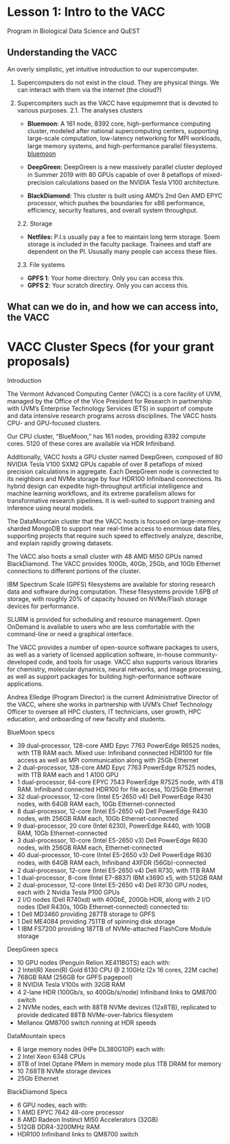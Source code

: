 # Lesson 1: Intro to the VACC
Program in Biological Data Science and QuEST

## Understanding the VACC
An overly simplistic, yet intuitive introduction to our supercomputer.

1. Supercomputers do not exist in the cloud. They are physical things. We can interact with them via the internet (the cloiud?)
2. Supercompiters such as the VACC have equipmemnt that is devoted to various purposes. 
2.1. The analyses clusters
	* **Bluemoon**: A 161 node, 8392 core, high-performance computing cluster, modeled after national supercomputing centers, supporting large-scale computation, low-latency networking for MPI workloads, large memory systems, and high-performance parallel ﬁlesystems.
	[bluemoon](https://www.uvm.edu/sites/default/files/Vermont-Advanced-Computing-Core/bluemoon-logo_240x140.png)
	* **DeepGreen**: DeepGreen is a new massively parallel cluster deployed in Summer 2019 with 80 GPUs capable of over 8 petaﬂops of mixed-precision calculations based on the NVIDIA Tesla V100 architecture.
	
	* **BlackDiamond**: This cluster is built using AMD’s 2nd Gen AMD EPYC processor, which pushes the boundaries for x86 performance, efficiency, security features, and overall system throughput.

	2.2. Storage 
	* **Netfiles:** P.I.s usually pay a fee to maintain long term storage. Soem storage is included in the faculty package. Trainees and staff are dependent on the PI. Ususally many people can access these files.

	2.3. File systems
	
	* **GPFS 1**: Your home directory. Only you can access this.  
	* **GPFS 2**: Your scratch directiry. Only you can access this.  

## What can we do in, and how we can access into, the VACC



# VACC Cluster Specs (for your grant proposals)

Introduction

The Vermont Advanced Computing Center (VACC) is a core facility of UVM, managed by the Office of the Vice President for Research in partnership with UVM’s Enterprise Technology Services (ETS) in support of compute and data intensive research programs across disciplines. The VACC hosts CPU- and GPU-focused clusters.  

Our CPU cluster, “BlueMoon,” has 161 nodes, providing 8392 compute cores.  5120 of these cores are available via HDR Infiniband.

Additionally, VACC hosts a GPU cluster named DeepGreen, composed of 80 NVIDIA Tesla V100 SXM2 GPUs capable of over 8 petaflops of mixed precision calculations in aggregate. Each DeepGreen node is connected to its neighbors and NVMe storage by four HDR100 Infiniband connections. Its hybrid design can expedite high-throughput artificial intelligence and machine learning workflows, and its extreme parallelism allows for transformative research pipelines. It is well-suited to support training and inference using neural models.

The DataMountain cluster that the VACC hosts is focused on large-memory sharded MongoDB to support near real-time access to enormous data files, supporting projects that require such speed to effectively analyze, describe, and explain rapidly growing datasets.

The VACC also hosts a small cluster with 48 AMD MI50 GPUs named BlackDiamond. The VACC provides 100Gb, 40Gb, 25Gb, and 10Gb Ethernet connections to different portions of the cluster.
  
IBM Spectrum Scale (GPFS) filesystems are available for storing research data and software during computation.  These filesystems provide 1.6PB of storage, with roughly 20% of capacity housed on NVMe/Flash storage devices for performance.

SLURM is provided for scheduling and resource management. Open OnDemand is available to users who are less comfortable with the command-line or need a graphical interface.

The VACC provides a number of open-source software packages to users, as well as a variety of licensed application software, in-house community-developed code, and tools for usage. VACC also supports various libraries for chemistry, molecular dynamics, neural networks, and image processing, as well as support packages for building high-performance software applications.

Andrea Elledge (Program Director) is the current Administrative Director of the VACC, where she works in partnership with UVM’s Chief Technology Officer to oversee all HPC clusters, IT technicians, user growth, HPC education, and onboarding of new faculty and students. 

BlueMoon specs
*	39 dual-processor, 128-core AMD Epyc 7763 PowerEdge R6525 nodes, with 1TB RAM each. Mixed use: Infiniband connected HDR100 for file access as well as MPI communication along with 25Gb Ethernet
*	2 dual-processor, 128-core AMD Epyc 7763 PowerEdge R7525 nodes, with 1TB RAM each and 1 A100 GPU
*	1 dual-processor, 64-core EPYC 7543 PowerEdge R7525 node, with 4TB RAM. Infiniband connected HDR100 for file access, 10/25Gb Ethernet
*	32 dual-processor, 12-core (Intel E5-2650 v4) Dell PowerEdge R430 nodes, with 64GB RAM each, 10Gb Ethernet-connected
*	8 dual-processor, 12-core (Intel E5-2650 v4) Dell PowerEdge R430 nodes, with 256GB RAM each, 10Gb Ethernet-connected
*	9 dual-processor, 20 core (Intel 6230), PowerEdge R440, with 10GB RAM, 10Gb Ethernet-connected
*	3 dual-processor, 10-core (Intel E5-2650 v3) Dell PowerEdge R630 nodes, with 256GB RAM each, Ethernet-connected
*	40 dual-processor, 10-core (Intel E5-2650 v3) Dell PowerEdge R630 nodes, with 64GB RAM each, Inﬁniband 4XFDR (56Gb)-connected
*	2 dual-processor, 12-core (Intel E5-2650 v4) Dell R730, with 1TB RAM
*	1 dual-processor, 8-core (Intel E7-8837) IBM x3690 x5, with 512GB RAM
*	2 dual-processor, 12-core (Intel E5-2650 v4) Dell R730 GPU nodes, each with 2 Nvidia Tesla P100 GPUs
*	2 I/O nodes (Dell R740xd) with 40GbE, 200Gb HDR, along with 2 I/O nodes (Dell R430s, 10Gb Ethernet-connected) connected to:
*	1 Dell MD3460 providing 287TB storage to GPFS
*	1 Dell ME4084 providing 751TB of spinning disk storage
*	1 IBM FS7200 providing 187TB of NVMe-attached FlashCore Module storage
 
 
DeepGreen specs
*	10 GPU nodes (Penguin Relion XE4118GTS) each with:
*	2 Intel(R) Xeon(R) Gold 6130 CPU @ 2.10GHz (2x 16 cores, 22M cache)
*	768GB RAM (256GB for GPFS pagepool)
*	8 NVIDIA Tesla V100s with 32GB RAM
*	4 2-lane HDR (100Gb/s, so 400Gb/s/node) Inﬁniband links to QM8700 switch
*	2 NVMe nodes, each with 88TB NVMe devices (12x8TB), replicated to provide dedicated 88TB NVMe-over-fabrics ﬁlesystem
*	Mellanox QM8700 switch running at HDR speeds


DataMountain specs
*	8 large memory nodes (HPe DL380G10P) each with:
*	2 Intel Xeon 6348 CPUs
*	8TB of Intel Optane PMem in memory mode plus 1TB DRAM for memory
*	10 7.68TB NVMe storage devices
*	25Gb Ethernet


BlackDiamond Specs
*	6 GPU nodes, each with:
*	1 AMD EPYC 7642 48-core processor
*	8 AMD Radeon Instinct MI50 Accelerators (32GB)
*	512GB DDR4-3200MHz RAM
*	HDR100 Infiniband links to QM8700 switch



